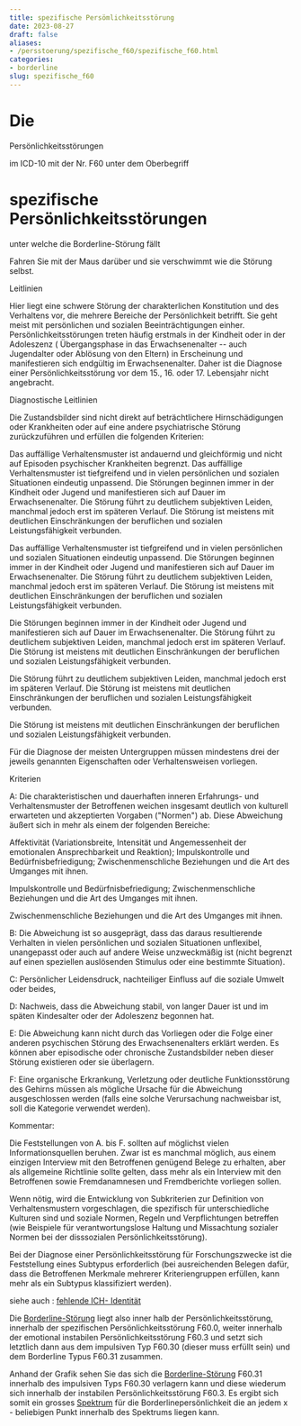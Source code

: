 ```yaml
---
title: spezifische Persömlichkeitsstörung
date: 2023-08-27
draft: false
aliases:
- /persstoerung/spezifische_f60/spezifische_f60.html
categories:
- borderline
slug: spezifische_f60
---
```



# Die
Persönlichkeitsstörungen

im ICD-10 mit der Nr. F60 unter dem
Oberbegriff

# spezifische Persönlichkeitsstörungen

unter welche die Borderline-Störung
fällt

Fahren Sie mit der Maus darüber und sie verschwimmt wie die
Störung selbst.



Leitlinien

Hier liegt eine schwere Störung der
charakterlichen Konstitution und des Verhaltens vor, die mehrere Bereiche der
Persönlichkeit betrifft. Sie geht meist mit persönlichen und sozialen Beeinträchtigungen
einher. Persönlichkeitsstörungen treten häufig erstmals in der Kindheit oder
in der Adoleszenz ( Übergangsphase in das Erwachsenenalter -- auch
Jugendalter oder Ablösung von den Eltern) in Erscheinung und manifestieren
sich endgültig im Erwachsenenalter. Daher ist die Diagnose einer Persönlichkeitsstörung
vor dem 15., 16. oder 17. Lebensjahr nicht angebracht.

Diagnostische Leitlinien

Die Zustandsbilder sind nicht direkt
auf beträchtlichere Hirnschädigungen oder Krankheiten oder auf eine andere
psychiatrische Störung zurückzuführen und erfüllen die folgenden Kriterien:

Das
    auffällige Verhaltensmuster ist andauernd und gleichförmig und nicht auf
    Episoden psychischer Krankheiten begrenzt. Das
    auffällige Verhaltensmuster ist tiefgreifend und in vielen persönlichen und
    sozialen Situationen eindeutig unpassend. Die Störungen
    beginnen immer in der Kindheit oder Jugend und manifestieren sich auf Dauer im
    Erwachsenenalter. Die Störung
    führt zu deutlichem subjektiven Leiden, manchmal jedoch erst im späteren
    Verlauf. Die Störung
    ist meistens mit deutlichen Einschränkungen der beruflichen und sozialen
    Leistungsfähigkeit verbunden.

Das
    auffällige Verhaltensmuster ist tiefgreifend und in vielen persönlichen und
    sozialen Situationen eindeutig unpassend. Die Störungen
    beginnen immer in der Kindheit oder Jugend und manifestieren sich auf Dauer im
    Erwachsenenalter. Die Störung
    führt zu deutlichem subjektiven Leiden, manchmal jedoch erst im späteren
    Verlauf. Die Störung
    ist meistens mit deutlichen Einschränkungen der beruflichen und sozialen
    Leistungsfähigkeit verbunden.

Die Störungen
    beginnen immer in der Kindheit oder Jugend und manifestieren sich auf Dauer im
    Erwachsenenalter. Die Störung
    führt zu deutlichem subjektiven Leiden, manchmal jedoch erst im späteren
    Verlauf. Die Störung
    ist meistens mit deutlichen Einschränkungen der beruflichen und sozialen
    Leistungsfähigkeit verbunden.

Die Störung
    führt zu deutlichem subjektiven Leiden, manchmal jedoch erst im späteren
    Verlauf. Die Störung
    ist meistens mit deutlichen Einschränkungen der beruflichen und sozialen
    Leistungsfähigkeit verbunden.

Die Störung
    ist meistens mit deutlichen Einschränkungen der beruflichen und sozialen
    Leistungsfähigkeit verbunden.

Für die Diagnose der meisten
Untergruppen müssen mindestens drei der jeweils genannten Eigenschaften oder
Verhaltensweisen vorliegen.

Kriterien

A: Die charakteristischen und dauerhaften inneren Erfahrungs- und Verhaltensmuster
der Betroffenen weichen insgesamt deutlich von kulturell erwarteten und
akzeptierten Vorgaben ("Normen") ab. Diese Abweichung äußert sich in
mehr als einem der folgenden Bereiche:

Affektivität
    (Variationsbreite, Intensität und Angemessenheit der emotionalen
    Ansprechbarkeit und Reaktion); Impulskontrolle
    und Bedürfnisbefriedigung; Zwischenmenschliche
    Beziehungen und die Art des Umganges mit ihnen.

Impulskontrolle
    und Bedürfnisbefriedigung; Zwischenmenschliche
    Beziehungen und die Art des Umganges mit ihnen.

Zwischenmenschliche
    Beziehungen und die Art des Umganges mit ihnen.

B: Die Abweichung ist so ausgeprägt, dass das daraus resultierende Verhalten in
vielen persönlichen und sozialen Situationen unflexibel, unangepasst oder auch
auf andere Weise unzweckmäßig ist (nicht begrenzt auf einen speziellen auslösenden
Stimulus oder eine bestimmte Situation).

C: Persönlicher Leidensdruck, nachteiliger Einfluss auf die soziale Umwelt oder
beides,

D: Nachweis, dass die Abweichung
stabil, von langer Dauer ist und im späten Kindesalter oder der Adoleszenz
begonnen hat.

E: Die Abweichung kann nicht durch das
Vorliegen oder die Folge einer anderen psychischen Störung des
Erwachsenenalters erklärt werden. Es können aber episodische oder chronische
Zustandsbilder neben dieser Störung existieren oder sie überlagern.

F: Eine organische Erkrankung,
Verletzung oder deutliche Funktionsstörung des Gehirns müssen als mögliche
Ursache für die Abweichung ausgeschlossen werden (falls eine solche
Verursachung nachweisbar ist, soll die Kategorie verwendet werden).

Kommentar:

Die Feststellungen von A. bis F.
sollten auf möglichst vielen Informationsquellen beruhen. Zwar ist es manchmal
möglich, aus einem einzigen Interview mit den Betroffenen genügend Belege zu
erhalten, aber als allgemeine Richtlinie sollte gelten, dass mehr als ein
Interview mit den Betroffenen sowie Fremdanamnesen und Fremdberichte vorliegen
sollen.

Wenn nötig, wird die Entwicklung von
Subkriterien zur Definition von Verhaltensmustern vorgeschlagen, die spezifisch
für unterschiedliche Kulturen sind und soziale Normen, Regeln und
Verpflichtungen betreffen (wie Beispiele für verantwortungslose Haltung und Missachtung
sozialer Normen bei der disssozialen Persönlichkeitsstörung).

Bei der Diagnose einer Persönlichkeitsstörung
für Forschungszwecke ist die Feststellung eines Subtypus erforderlich (bei
ausreichenden Belegen dafür, dass die Betroffenen Merkmale mehrerer
Kriteriengruppen erfüllen, kann mehr als ein Subtypus klassifiziert werden).

siehe auch : [fehlende
ICH- Identität](https://borderliner.ch/bord/bord3/bord_stoerung_1.html)

Die [Borderline-Störung](https://borderliner.ch/bord/bord1/bord1.html) liegt also inner
halb der Persönlichkeitsstörung, innerhalb der spezifischen
Persönlichkeitsstörung F60.0, weiter innerhalb der emotional instabilen
Persönlichkeitsstörung F60.3 und setzt sich letztlich dann aus dem impulsiven
Typ F60.30 (dieser muss erfüllt sein) und dem Borderline Typus F60.31
zusammen.

[](https://borderliner.ch)

Anhand der Grafik sehen Sie das sich die [Borderline-Störung](https://borderliner.ch/bord/bord1/bord1.html) F60.31 innerhalb des impulsiven Typs F60.30 verlagern kann und diese wiederum
sich innerhalb der instabilen Persönlichkeitsstörung F60.3. Es ergibt sich
somit ein grosses [Spektrum](https://borderliner.ch/bord/borderlinespektrum_mit.htm) für die
Borderlinepersönlichkeit die an jedem x -
beliebigen Punkt innerhalb des Spektrums liegen kann.



